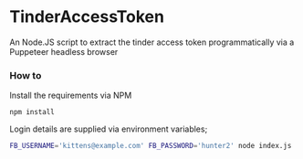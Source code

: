 # TinderAccessToken
An Node.JS script to extract the tinder access token programmatically via a Puppeteer headless browser

### How to
Install the requirements via NPM 
```
npm install
```
Login details are supplied via environment variables;
```sh
FB_USERNAME='kittens@example.com' FB_PASSWORD='hunter2' node index.js
```
